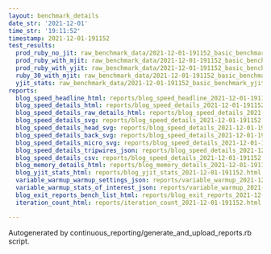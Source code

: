 ```yaml
---
layout: benchmark_details
date_str: '2021-12-01'
time_str: '19:11:52'
timestamp: 2021-12-01-191152
test_results:
  prod_ruby_no_jit: raw_benchmark_data/2021-12-01-191152_basic_benchmark_prod_ruby_no_jit.json
  prod_ruby_with_mjit: raw_benchmark_data/2021-12-01-191152_basic_benchmark_prod_ruby_with_mjit.json
  prod_ruby_with_yjit: raw_benchmark_data/2021-12-01-191152_basic_benchmark_prod_ruby_with_yjit.json
  ruby_30_with_mjit: raw_benchmark_data/2021-12-01-191152_basic_benchmark_ruby_30_with_mjit.json
  yjit_stats: raw_benchmark_data/2021-12-01-191152_basic_benchmark_yjit_stats.json
reports:
  blog_speed_headline_html: reports/blog_speed_headline_2021-12-01-191152.html
  blog_speed_details_html: reports/blog_speed_details_2021-12-01-191152.html
  blog_speed_details_raw_details_html: reports/blog_speed_details_2021-12-01-191152.raw_details.html
  blog_speed_details_svg: reports/blog_speed_details_2021-12-01-191152.svg
  blog_speed_details_head_svg: reports/blog_speed_details_2021-12-01-191152.head.svg
  blog_speed_details_back_svg: reports/blog_speed_details_2021-12-01-191152.back.svg
  blog_speed_details_micro_svg: reports/blog_speed_details_2021-12-01-191152.micro.svg
  blog_speed_details_tripwires_json: reports/blog_speed_details_2021-12-01-191152.tripwires.json
  blog_speed_details_csv: reports/blog_speed_details_2021-12-01-191152.csv
  blog_memory_details_html: reports/blog_memory_details_2021-12-01-191152.html
  blog_yjit_stats_html: reports/blog_yjit_stats_2021-12-01-191152.html
  variable_warmup_warmup_settings_json: reports/variable_warmup_2021-12-01-191152.warmup_settings.json
  variable_warmup_stats_of_interest_json: reports/variable_warmup_2021-12-01-191152.stats_of_interest.json
  blog_exit_reports_bench_list_html: reports/blog_exit_reports_2021-12-01-191152.bench_list.html
  iteration_count_html: reports/iteration_count_2021-12-01-191152.html

---
```

Autogenerated by continuous_reporting/generate_and_upload_reports.rb script.
